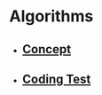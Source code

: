 # Algorithms

- ## [Concept](https://github.com/leeheefull/Algorithms/blob/master/Concept/README.md)

- ## [Coding Test](https://github.com/leeheefull/Algorithms/blob/master/CodingTest/README.md)